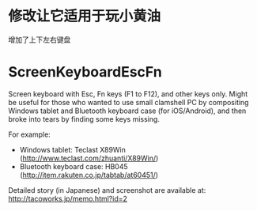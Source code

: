 # 修改让它适用于玩小黄油
增加了上下左右键盘

# ScreenKeyboardEscFn
Screen keyboard with Esc, Fn keys (F1 to F12), and other keys only.
Might be useful for those who wanted to use small clamshell PC
by compositing Windows tablet and Bluetooth keyboard case (for iOS/Android),
and then broke into tears by finding some keys missing.

For example: 
- Windows tablet: Teclast X89Win (http://www.teclast.com/zhuanti/X89Win/)
- Bluetooth keyboard case: HB045 (http://item.rakuten.co.jp/tabtab/at60451/)

Detailed story (in Japanese) and screenshot are available at: http://tacoworks.jp/memo.html?id=2
